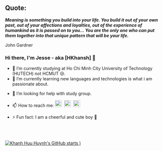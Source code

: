 ## Quote:

_**Meaning is something you build into your life. You build it out of your own past, out of your affections and loyalties, out of the experience of humankind as it is passed on to you... You are the only one who can put them together into that unique pattern that will be your life.**_

John Gardner

<!-- **hkhansh27/hkhansh27** is a ✨ _special_ ✨ repository because its `README.md` (this file) appears on your GitHub profile.

Here are some ideas to get you started: -->

### Hi there, I'm Jesse - aka [HKhansh] 👋

- 🔭 I’m currently studying at Ho Chi Minh City University of Technology (HUTECH) not HCMUT 😢.
- 🌱 I’m currently learning new languages and technologies is what i am passionate about.
<!-- - 👯 I’m looking to collaborate on ... -->
- 🤔 I’m looking for help with study group.
<!-- - 💬 Ask me about ... -->
- 📫 How to reach me: [<img alt="hkhansh27 | LinkedIn" width="22px" src="https://cdn.jsdelivr.net/npm/simple-icons@v3/icons/linkedin.svg" />][linkedin]&nbsp; [<img alt="hkhansh27 | Facebook" width="22px" src="https://cdn.jsdelivr.net/npm/simple-icons@v3/icons/facebook.svg" />][facebook] &nbsp;[<img alt="email | Email" width="22px" src="https://cdn.jsdelivr.net/npm/simple-icons@v3/icons/gmail.svg" />][gmail]
<!-- - 😄 Pronouns: -->
- ⚡ Fun fact: I am a cheerful and cute boy 🥲

[linkedin]: https://linkedin.com/in/hkhansh27
[facebook]: https://www.facebook.com/hkhansh27
[gmail]: khanh201011@gmail.com

<br />
<br />

[![Khanh Huu Huynh's GitHub starts](https://github-readme-stats.vercel.app/api?username=hkhansh27&show_icons=true&theme=cobalt)
)](https://github.com/anuraghazra/github-readme-stats)
